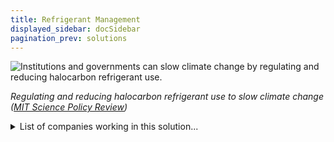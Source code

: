 ```yaml
---
title: Refrigerant Management
displayed_sidebar: docSidebar
pagination_prev: solutions
---
```

![Institutions and governments can slow climate change by regulating and reducing halocarbon refrigerant use.](/../static/img/refrigerant-management.png)

*Regulating and reducing halocarbon refrigerant use to slow climate change ([MIT Science Policy Review](https://sciencepolicyreview.org/2020/08/institutions-and-governments-can-slow-climate-change-by-regulating-and-reducing-halocarbon-refrigerant-use/))*

<details>
        <summary>List of companies working in this solution...</summary>
         <em>Note: this is an experimental AI feature. Accuracy and completeness are a work in progress</em>
        <div>
            <ul>
             
                <li><a href="https://www.isdglobal.org/disinformation/climate-disinformation/">Climate Disinformation - Institute For Strategic Dialog</a></li>
            
            </ul>
        </div>
        </details>


:::company job openings
  #### [View open jobs in this Solution](https://climatebase.org/jobs?l=&q=&drawdown_solutions=Refrigerant+Management)
:::

## Overview

The Montreal Protocol, which was originally signed in 1987 and amended in 1990, has been successful in reducing the production and consumption of chlorofluorocarbons (CFCs), which are greenhouse gases that contribute to climate change. The Montreal Protocol has phased out the production of CFCs and other harmful chemicals, and has helped to reduce the global warming potential of refrigerants by 95%. In addition, the Protocol has resulted in the destruction of over 6,000 metric tons of CFCs, which is the equivalent of removing 1.5 million cars from the road.

In the United States, the Environmental Protection Agency (EPA) has developed the GreenChill program, which is a voluntary program that helps grocery stores reduce their refrigerant emissions. GreenChill provides guidance and tools to help store owners and operators choose the best refrigerant for their needs, and provides information on how to properly store, use, and dispose of refrigerants. GreenChill also offers incentives to stores that achieve superior refrigerant management practices.

Some of the companies and organizations that have been at the forefront of developing refrigerant management solutions to reduce greenhouse gas emissions include the EPA, the Montreal Protocol Implementation Committee, the International Institute of Refrigeration, and the Alliance for Climate Protection.

## Progress Made

There have been many breakthrough technologies developed in recent years to help reverse climate change. One example is the development of more efficient refrigerants. These refrigerants have a much lower global warming potential than traditional refrigerants, and they are now being used in a wide variety of applications including air conditioners, refrigerators, and freezers. Companies and organizations such as the U.S. Environmental Protection Agency and the International Partnership for Energy Efficiency Cooperation are working to promote the use of these more efficient refrigerants.

## Lessons Learned

Some key lessons that have been learned in the development and implementation of Refrigerant Management to reverse climate change are as follows: 

1. It is important to have a comprehensive understanding of the refrigerant life cycle in order to manage it effectively.
2. It is necessary to establish an efficient and effective collection and recycling system for used refrigerants.
3. It is important to develop and implement policies and regulations that will encourage the use of more environmentally friendly refrigerants.
4. It is necessary to raise awareness among the general public about the importance of refrigerant management in reversing climate change.

Some companies and organizations that have been at the forefront of this solution include the United States Environmental Protection Agency (EPA), the European Commission, and the International Partnership for Energy Efficiency Cooperation (IPEEC).

## Challenges Ahead

The major challenge that remains in the development and implementation of Refrigerant Management to reverse climate change is the lack of awareness and understanding of the issue. There is a need to educate people on the importance of this technology and its potential to help reverse climate change. Additionally, there is a need to overcome the obstacles to scaling up and widely adopting this technology. These obstacles include the lack of financial and political support, the lack of infrastructure, and the lack of trained personnel.

Some companies and organizations that have been at the forefront of this solution include the Environmental Protection Agency (EPA), the Department of Energy (DOE), and the International Partnership for Energy Efficiency Cooperation (IPEEC). The EPA has developed a Refrigerant Management Program to help reduce emissions of greenhouse gases. The DOE has also been working to improve the efficiency of refrigerants and to reduce their environmental impact. The IPEEC has been working to promote energy efficiency and to reduce greenhouse gas emissions.

These lessons learned can be applied to other areas in order to improve the efficiency of refrigerants and to reduce their environmental impact.

## Best Path Forward

The best path forward for the continued development and implementation of Refrigerant Management to effectively mitigate the effects of climate change is to ensure that this technology is adopted on a large scale and is effective. Steps that need to be taken to ensure this include:

1. Increasing awareness of the benefits of Refrigerant Management through education and outreach efforts.
2. Encouraging governments and businesses to adopt Refrigerant Management policies and practices.
3. Supporting research and development of Refrigerant Management technologies.
4. Investing in infrastructure to support the implementation of Refrigerant Management.

Some companies and organizations that have been at the forefront of this solution include the Environmental Protection Agency (EPA), the Alliance for Climate Protection, and the Climate Group.